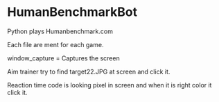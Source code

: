 # HumanBenchmarkBot
Python plays Humanbenchmark.com

Each file are ment for each game. 

window_capture = Captures the screen

Aim trainer try to find target22.JPG at screen and click it.

Reaction time code is looking pixel in screen and when it is right color it click it.


